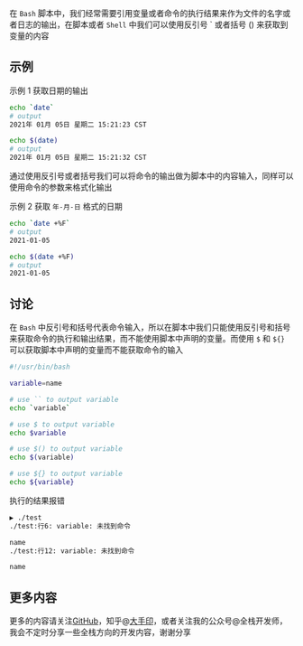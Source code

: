 在 `Bash` 脚本中，我们经常需要引用变量或者命令的执行结果来作为文件的名字或者日志的输出，在脚本或者 `Shell` 中我们可以使用反引号 ` 或者括号 () 来获取到变量的内容

## 示例
示例 1
获取日期的输出
```bash
echo `date`
# output
2021年 01月 05日 星期二 15:21:23 CST
```
```bash
echo $(date)
# output
2021年 01月 05日 星期二 15:21:32 CST
```
通过使用反引号或者括号我们可以将命令的输出做为脚本中的内容输入，同样可以使用命令的参数来格式化输出

示例 2
获取 `年-月-日` 格式的日期

```bash
echo `date +%F`
# output
2021-01-05
```

```bash
echo $(date +%F)
# output
2021-01-05
```

## 讨论
在 `Bash` 中反引号和括号代表命令输入，所以在脚本中我们只能使用反引号和括号来获取命令的执行和输出结果，而不能使用脚本中声明的变量。而使用 `$` 和 `${}`  可以获取脚本中声明的变量而不能获取命令的输入
```bash
#!/usr/bin/bash

variable=name

# use `` to output variable
echo `variable`

# use $ to output variable
echo $variable

# use $() to output variable
echo $(variable)

# use ${} to output variable
echo ${variable}
```

执行的结果报错
```bash
▶ ./test
./test:行6: variable: 未找到命令

name
./test:行12: variable: 未找到命令

name
```

## 更多内容

更多的内容请关注[GitHub](https://github.com/hom)，知乎@[大手印](https://www.zhihu.com/people/mrmengj)，或者关注我的公众号@全栈开发师，我会不定时分享一些全栈方向的开发内容，谢谢分享
